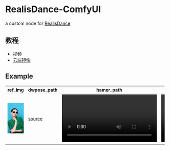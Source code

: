 # RealisDance-ComfyUI
a custom node for [RealisDance](https://github.com/damo-cv/RealisDance)
## 教程
- [视频](https://www.bilibili.com/video/BV1DStFe2EvY)
- [云端镜像](https://www.xiangongyun.com/image/detail/13706bf7-f3e6-4e29-bb97-c79405f5def4)
## Example
|ref_img|dwpose_path|hamer_path|sampl_path|output|
|--|--|--|--|--|
|![](demo/demo.png)|[source](demo/dwpose.pkl)|<video src="https://github.com/user-attachments/assets/fd62bf2a-b870-4bbe-ab63-0b8b86b39100"/>|<video src="https://github.com/user-attachments/assets/bf22b62f-9a72-4685-936e-c6c9ab7ffe83"/>|<video src="https://github.com/user-attachments/assets/943b57ed-2122-41c8-b58c-05da11178e62" />|
